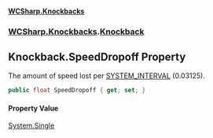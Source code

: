 #### [WCSharp\.Knockbacks](README.md 'README')
### [WCSharp\.Knockbacks](WCSharp.Knockbacks.md 'WCSharp\.Knockbacks').[Knockback](WCSharp.Knockbacks.Knockback.md 'WCSharp\.Knockbacks\.Knockback')

## Knockback\.SpeedDropoff Property

The amount of speed lost per [SYSTEM\_INTERVAL](../WCSharp.Events/WCSharp.Events.PeriodicEvents.SYSTEM_INTERVAL.md 'WCSharp\.Events\.PeriodicEvents\.SYSTEM\_INTERVAL') \(0\.03125\)\.

```csharp
public float SpeedDropoff { get; set; }
```

#### Property Value
[System\.Single](https://learn.microsoft.com/en-us/dotnet/api/system.single 'System\.Single')